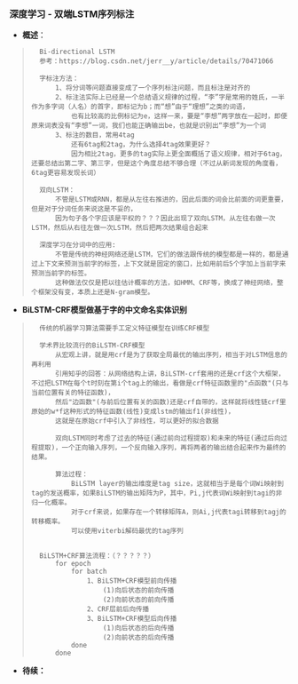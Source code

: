 ### 深度学习 - 双端LSTM序列标注
- **概述**：
>       Bi-directional LSTM
>       参考：https://blog.csdn.net/jerr__y/article/details/70471066
>
>       字标注方法：
>           1、将分词等问题直接变成了一个序列标注问题，而且标注是对齐的
>           2、标注法实际上已经是一个总结语义规律的过程，“李”字是常用的姓氏，一半作为多字词（人名）的首字，即标记为b；而“想”由于“理想”之类的词语，
>               也有比较高的比例标记为e，这样一来，要是“李想”两字放在一起时，即便原来词表没有“李想”一词，我们也能正确输出be，也就是识别出“李想”为一个词
>           3、标注的数目，常用4tag
>               还有6tag和2tag，为什么选择4tag效果更好？
>               因为相比2tag，更多的tag实际上更全面概括了语义规律，相对于6tag，还要总结出第二字、第三字，但是这个角度总结不够合理（不过从新词发现的角度看，6tag更容易发现长词）
>
>       双向LSTM：
>           不管是LSTM或RNN，都是从左往右推进的，因此后面的词会比前面的词更重要，但是对于分词任务来说这是不妥的，
>           因为句子各个字应该是平权的？？？因此出现了双向LSTM，从左往右做一次LSTM，然后从右往左做一次LSTM，然后把两次结果组合起来
>
>       深度学习在分词中的应用:
>           不管是传统的神经网络还是LSTM，它们的做法跟传统的模型都是一样的，都是通过上下文来预测当前字的标签，上下文就是固定的窗口，比如用前后5个字加上当前字来预测当前字的标签。
>           这种做法仅仅是把以往估计概率的方法，如HMM、CRF等，换成了神经网络，整个框架没有变，本质上还是N-gram模型。
>
>
>

- **BiLSTM-CRF模型做基于字的中文命名实体识别**
>       传统的机器学习算法需要手工定义特征模型在训练CRF模型
>
>       学术界比较流行的BiLSTM-CRF模型
>           从宏观上讲，就是用crf是为了获取全局最优的输出序列，相当于对LSTM信息的再利用
>           引用知乎的回答：从网络结构上讲，BiLSTM-crf套用的还是crf这个大框架，不过把LSTM在每个t时刻在第i个tag上的输出，看做是crf特征函数里的"点函数"(只与当前位置有关的特征函数)，
>           然后"边函数"(与前后位置有关的函数)还是crf自带的，这样就将线性链crf里原始的w*f这种形式的特征函数(线性)变成lstm的输出f1(非线性)，
>           这就是在原始crf中引入了非线性，可以更好的拟合数据
>
>           双向LSTM同时考虑了过去的特征(通过前向过程提取)和未来的特征(通过后向过程提取)，一个正向输入序列，一个反向输入序列，再将两者的输出结合起来作为最终的结果。
>
>           算法过程：
>               BiLSTM layer的输出维度是tag size，这就相当于是每个词Wi映射到tag的发送概率，如果BiLSTM的输出矩阵为P，其中，Pi,j代表词Wi映射到tagi的非归一化概率。
>               对于crf来说，如果存在一个转移矩阵A，则Ai,j代表tagi转移到tagj的转移概率。
>               可以使用viterbi解码最优的tag序列
>
>
>       BiLSTM+CRF算法流程：（？？？？？）
>           for epoch
>               for batch
>                   1、BiLSTM+CRF模型前向传播
>                       (1)向后状态的前向传播
>                       (2)向前状态的前向传播
>                   2、CRF层前后向传播
>                   3、BiLSTM+CRF模型后向传播
>                       (1)向后状态的后向传播
>                       (2)向前状态的后向传播
>               done
>           done
>
>
>
>
>
>
>
>
>
>
>
>
>
>
>
>
>
>
>
>

- **待续：**
>
>
>
>
>
>
>
>
>
>
>
>
>
>
>
>
>
>
>
>
>
>
